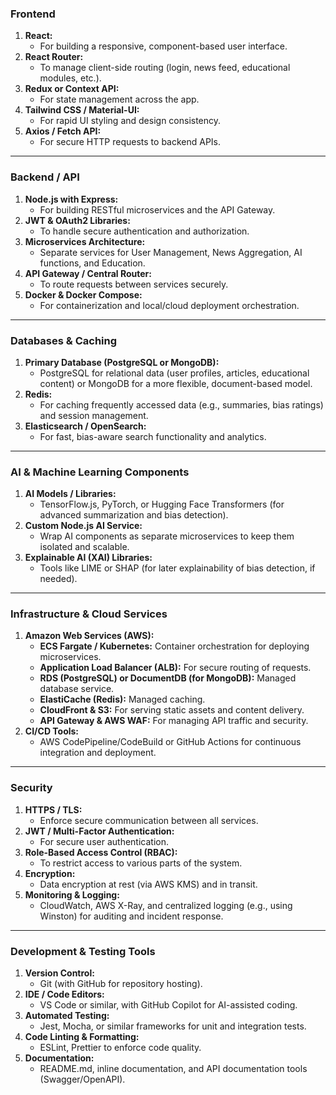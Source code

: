 
### Frontend

1. **React:**  
   - For building a responsive, component-based user interface.
2. **React Router:**  
   - To manage client-side routing (login, news feed, educational modules, etc.).
3. **Redux or Context API:**  
   - For state management across the app.
4. **Tailwind CSS / Material-UI:**  
   - For rapid UI styling and design consistency.
5. **Axios / Fetch API:**  
   - For secure HTTP requests to backend APIs.

---

### Backend / API

1. **Node.js with Express:**  
   - For building RESTful microservices and the API Gateway.
2. **JWT & OAuth2 Libraries:**  
   - To handle secure authentication and authorization.
3. **Microservices Architecture:**  
   - Separate services for User Management, News Aggregation, AI functions, and Education.
4. **API Gateway / Central Router:**  
   - To route requests between services securely.
5. **Docker & Docker Compose:**  
   - For containerization and local/cloud deployment orchestration.

---

### Databases & Caching

1. **Primary Database (PostgreSQL or MongoDB):**  
   - PostgreSQL for relational data (user profiles, articles, educational content) or MongoDB for a more flexible, document-based model.
2. **Redis:**  
   - For caching frequently accessed data (e.g., summaries, bias ratings) and session management.
3. **Elasticsearch / OpenSearch:**  
   - For fast, bias-aware search functionality and analytics.

---

### AI & Machine Learning Components

1. **AI Models / Libraries:**  
   - TensorFlow.js, PyTorch, or Hugging Face Transformers (for advanced summarization and bias detection).
2. **Custom Node.js AI Service:**  
   - Wrap AI components as separate microservices to keep them isolated and scalable.
3. **Explainable AI (XAI) Libraries:**  
   - Tools like LIME or SHAP (for later explainability of bias detection, if needed).

---

### Infrastructure & Cloud Services

1. **Amazon Web Services (AWS):**  
   - **ECS Fargate / Kubernetes:** Container orchestration for deploying microservices.
   - **Application Load Balancer (ALB):** For secure routing of requests.
   - **RDS (PostgreSQL) or DocumentDB (for MongoDB):** Managed database service.
   - **ElastiCache (Redis):** Managed caching.
   - **CloudFront & S3:** For serving static assets and content delivery.
   - **API Gateway & AWS WAF:** For managing API traffic and security.
2. **CI/CD Tools:**  
   - AWS CodePipeline/CodeBuild or GitHub Actions for continuous integration and deployment.

---

### Security

1. **HTTPS / TLS:**  
   - Enforce secure communication between all services.
2. **JWT / Multi-Factor Authentication:**  
   - For secure user authentication.
3. **Role-Based Access Control (RBAC):**  
   - To restrict access to various parts of the system.
4. **Encryption:**  
   - Data encryption at rest (via AWS KMS) and in transit.
5. **Monitoring & Logging:**  
   - CloudWatch, AWS X-Ray, and centralized logging (e.g., using Winston) for auditing and incident response.

---

### Development & Testing Tools

1. **Version Control:**  
   - Git (with GitHub for repository hosting).
2. **IDE / Code Editors:**  
   - VS Code or similar, with GitHub Copilot for AI-assisted coding.
3. **Automated Testing:**  
   - Jest, Mocha, or similar frameworks for unit and integration tests.
4. **Code Linting & Formatting:**  
   - ESLint, Prettier to enforce code quality.
5. **Documentation:**  
   - README.md, inline documentation, and API documentation tools (Swagger/OpenAPI).
